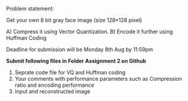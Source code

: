 Problem statement: 

Get your own 8 bit gray face image (size 128*128 pixel)

A) Compress it using Vector Quantization.
B) Encode it further using Huffman Coding


Deadline for submission will be Monday 8th Aug by 11:59pm

**Submit following files in Folder Assignment 2 on Github**
1. Seprate code file for VQ and Huffman coding
2. Your comments with performance parameters such as Compression ratio and encoding performance
3. Input and reconstructed image
